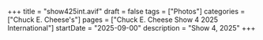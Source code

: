 +++
title = "show425int.avif"
draft = false
tags = ["Photos"]
categories = ["Chuck E. Cheese's"]
pages = ["Chuck E. Cheese Show 4 2025 International"]
startDate = "2025-09-00"
description = "Show 4, 2025"
+++
